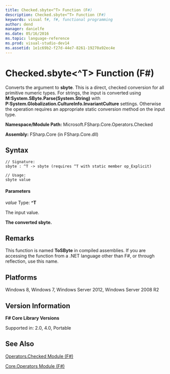 ```yaml
---
title: Checked.sbyte<^T> Function (F#)
description: Checked.sbyte<^T> Function (F#)
keywords: visual f#, f#, functional programming
author: dend
manager: danielfe
ms.date: 05/16/2016
ms.topic: language-reference
ms.prod: visual-studio-dev14
ms.assetid: 1e1c69b2-f27d-44e7-8261-19270a92ec4e 
---
```


# Checked.sbyte<^T> Function (F#)

Converts the argument to **sbyte**. This is a direct, checked conversion for all primitive numeric types. For strings, the input is converted using **M:System.SByte.Parse(System.String)** with **P:System.Globalization.CultureInfo.InvariantCulture** settings. Otherwise the operation requires an appropriate static conversion method on the input type.

**Namespace/Module Path:** Microsoft.FSharp.Core.Operators.Checked

**Assembly:** FSharp.Core (in FSharp.Core.dll)


## Syntax

```
// Signature:
sbyte : ^T -> sbyte (requires ^T with static member op_Explicit)

// Usage:
sbyte value
```

#### Parameters
*value*
Type: **^T**


The input value.



**The converted sbyte.**
## Remarks
This function is named **ToSByte** in compiled assemblies. If you are accessing the function from a .NET language other than F#, or through reflection, use this name.


## Platforms
Windows 8, Windows 7, Windows Server 2012, Windows Server 2008 R2


## Version Information
**F# Core Library Versions**

Supported in: 2.0, 4.0, Portable




## See Also
[Operators.Checked Module &#40;F&#35;&#41;](Operators.Checked-Module-%5BFSharp%5D.md)

[Core.Operators Module &#40;F&#35;&#41;](Core.Operators-Module-%5BFSharp%5D.md)

